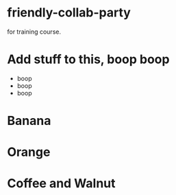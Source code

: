 # friendly-collab-party
for training course.

# Add stuff to this, boop boop
* boop
* boop
* boop

# Banana

# Orange

# Coffee and Walnut
